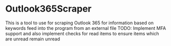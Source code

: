 # Outlook365Scraper

This is a tool to use for scraping Outlook 365 for information based on keywords feed into the program from an external file
TODO: Implement MFA support and also implement checks for read items to ensure items which are unread remain unread
